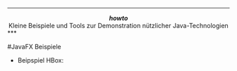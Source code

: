 ***
<div align="center">
    <b><em>howto</em></b><br>
    Kleine Beispiele und Tools zur Demonstration nützlicher Java-Technologien
</div>
***

#JavaFX Beispiele

* Beipspiel HBox: 
